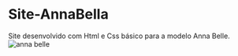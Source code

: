# Site-AnnaBella
Site desenvolvido com Html e Css básico para a modelo Anna Belle.
![anna belle](https://user-images.githubusercontent.com/111422272/214150661-2ca0a436-15e8-438b-9c2d-7885cb7da7e7.PNG)
